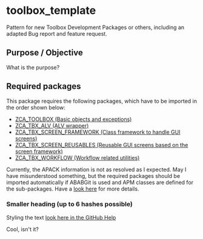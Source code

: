 # toolbox_template
Pattern for new Toolbox Development Packages or others, including an adapted Bug report and feature request.

## Purpose / Objective
What is the purpose?

## Required packages
This package requires the following packages, which have to be imported in the order shown below:
* [ZCA_TOOLBOX (Basic objects and exceptions)](https://github.com/JSB-Vienna/ZCA_TOOLBOX.git)
* [ZCA_TBX_ALV (ALV wrapper)](https://github.com/JSB-Vienna/ZCA_TBX_ALV.git)
* [ZCA_TBX_SCREEN_FRAMEWORK (Class framework to handle GUI screens)](https://github.com/JSB-Vienna/ZCA_TBX_SCREEN_FRAMEWORK.git)
* [ZCA_TBX_SCREEN_REUSABLES (Reusable GUI screens based on the screen framework)](https://github.com/JSB-Vienna/ZCA_TBX_SCREEN_REUSABLES.git)
* [ZCA_TBX_WORKFLOW (Workflow related utilities)](https://github.com/JSB-Vienna/ZCA_TBX_WORKFLOW.git)

Currently, the APACK information is not as resolved as I expected. May I have misunderstood something, but the required packages should be imported automatically if ABABGit is used and APM classes are defined for the sub-packages. Have a [look here](https://docs.abapgit.org/user-guide/reference/apack.html) for more details.

### Smaller heading (up to 6 hashes possible)

Styling the text [look here in the GitHub Help](https://docs.github.com/de/get-started/writing-on-github/getting-started-with-writing-and-formatting-on-github/basic-writing-and-formatting-syntax)

Cool, isn't it?


